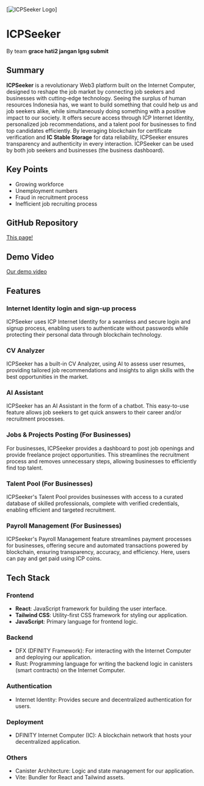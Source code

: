 [![ICPSeeker Logo](/src/icpseeker_frontend/public/landing/logo2.svg)]

# ICPSeeker
By team **grace hati2 jangan lgsg submit**

## Summary
**ICPSeeker** is a revolutionary Web3 platform built on the Internet Computer, designed to reshape the job market by connecting job seekers and businesses with cutting-edge technology. Seeing the surplus of human resources Indonesia has, we want to build something that could help us and job seekers alike, while simultaneously doing something with a positive impact to our society. It offers secure access through ICP Internet Identity, personalized job recommendations, and a talent pool for businesses to find top candidates efficiently. By leveraging blockchain for certificate verification and **IC Stable Storage** for data reliability, ICPSeeker ensures transparency and authenticity in every interaction. ICPSeeker can be used by both job seekers and businesses (the business dashboard).

## Key Points
- Growing workforce 
- Unemployment numbers
- Fraud in recruitment process
- Inefficient job recruiting process

## GitHub Repository
[This page!](https://github.com/gracekarinn/ICPSeeker)

## Demo Video
[Our demo video](https://youtu.be/6MZOzV7BdrQ)

## Features
### Internet Identity login and sign-up process
ICPSeeker uses ICP Internet Identity for a seamless and secure login and signup process, enabling users to authenticate without passwords while protecting their personal data through blockchain technology.

### CV Analyzer
ICPSeeker has a built-in CV Analyzer, using AI to assess user resumes, providing tailored job recommendations and insights to align skills with the best opportunities in the market.

### AI Assistant
ICPSeeker has an AI Assistant in the form of a chatbot. This easy-to-use feature allows job seekers to get quick answers to their career and/or recruitment processes.

### Jobs & Projects Posting (For Businesses)
For businesses, ICPSeeker provides a dashboard to post job openings and provide freelance project opportunities. This streamlines the recruitment process and removes unnecessary steps, allowing businesses to efficiently find top talent. 

### Talent Pool (For Businesses)
ICPSeeker's Talent Pool provides businesses with access to a curated database of skilled professionals, complete with verified credentials, enabling efficient and targeted recruitment.

### Payroll Management (For Businesses)
ICPSeeker's Payroll Management feature streamlines payment processes for businesses, offering secure and automated transactions powered by blockchain, ensuring transparency, accuracy, and efficiency. Here, users can pay and get paid using ICP coins.

## Tech Stack 
### Frontend
- **React**: JavaScript framework for building the user interface.
- **Tailwind CSS**: Utility-first CSS framework for styling our application.
- **JavaScript**: Primary language for frontend logic.

### Backend
- DFX (DFINITY Framework): For interacting with the Internet Computer and deploying our application.
- Rust: Programming language for writing the backend logic in canisters (smart contracts) on the Internet Computer.

### Authentication
- Internet Identity: Provides secure and decentralized authentication for users.

### Deployment
- DFINITY Internet Computer (IC): A blockchain network that hosts your decentralized application.

### Others
- Canister Architecture: Logic and state management for our application.
- Vite: Bundler for React and Tailwind assets.
